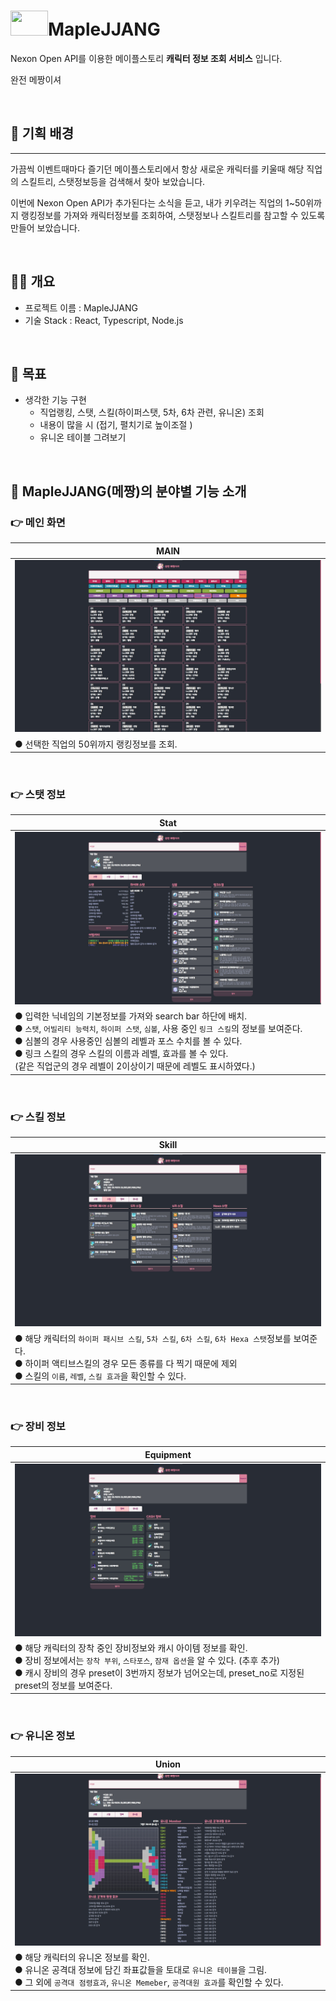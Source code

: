 # <img src="./images/pinkbean.gif" style="width:60px; height:40px;"/>MapleJJANG
Nexon Open API를 이용한 메이플스토리 **캐릭터 정보 조회 서비스** 입니다.

완전 메짱이셔

<br/>

## 🚩 기획 배경

---

가끔씩 이벤트때마다 즐기던 메이플스토리에서 항상 새로운 캐릭터를 키울때 해당 직업의 스킬트리, 스탯정보등을 검색해서 찾아 보았습니다.

이번에 Nexon Open API가 추가된다는 소식을 듣고, 내가 키우려는 직업의 1~50위까지 랭킹정보를 가져와 캐릭터정보를 조회하여, 스탯정보나 스킬트리를 참고할 수 있도록 만들어 보았습니다.

<br/>

## 🤼‍♂️ 개요

- 프로젝트 이름 : MapleJJANG
- 기술 Stack : React, Typescript, Node.js

<br/>

## 🎯 목표

* 생각한 기능 구현
  * 직업랭킹, 스탯, 스킬(하이퍼스탯, 5차, 6차 관련, 유니온) 조회
  * 내용이 많을 시 (접기, 펼치기로 높이조절 )
  * 유니온 테이블 그려보기

<br/>

## 👀 MapleJJANG(메짱)의 분야별 기능 소개

### 👉 메인 화면

| MAIN                                      |
| ----------------------------------------- |
| ![rank](./images/ranking.jpg)             |
| ● 선택한 직업의 50위까지 랭킹정보를 조회. |

<br/>

### 👉 스탯 정보

| Stat                                                         |
| ------------------------------------------------------------ |
| ![rank](./images/stat.jpg)                                   |
| ● 입력한 닉네임의 기본정보를 가져와 search bar 하단에 배치.<br/>● `스탯`, `어빌리티 능력치`, `하이퍼 스탯`, `심볼`, 사용 중인 `링크 스킬`의 정보를 보여준다.<br/>● 심볼의 경우 사용중인 심볼의 레벨과 포스 수치를 볼 수 있다.<br/>● 링크 스킬의 경우 스킬의 이름과 레벨, 효과를 볼 수 있다. <br/>(같은 직업군의 경우 레벨이 2이상이기 때문에 레벨도 표시하였다.) |

<br/>

### 👉 스킬 정보

| Skill                                                        |
| ------------------------------------------------------------ |
| ![rank](./images/skill.jpg)                                  |
| ● 해당 캐릭터의 `하이퍼 패시브 스킬`, `5차 스킬`, `6차 스킬`, `6차 Hexa 스탯`정보를 보여준다.<br/>● 하이퍼 액티브스킬의 경우 모든 종류를 다 찍기 때문에 제외<br/>● 스킬의 `이름`, `레벨`, `스킬 효과`을 확인할 수 있다. |

<br/>

### 👉 장비 정보

| Equipment                                                    |
| ------------------------------------------------------------ |
| ![rank](./images/equipment.jpg)                              |
| ● 해당 캐릭터의 장착 중인 장비정보와 캐시 아이템 정보를 확인.<br/>● 장비 정보에서는 `장착 부위`, `스타포스`, `잠재 옵션`을 알 수 있다.  (추후 추가)<br/>● 캐시 장비의 경우 preset이 3번까지 정보가 넘어오는데, preset_no로 지정된 preset의 정보를 보여준다. |

<br/>

### 👉 유니온 정보

| Union                                                        |
| ------------------------------------------------------------ |
| ![rank](./images/union.jpg)                                  |
| ● 해당 캐릭터의 유니온 정보를 확인.<br/>● 유니온 공격대 정보에 담긴 좌표값들을 토대로 `유니온 테이블`을 그림.<br/>● 그 외에 `공격대 점령효과`, `유니온 Memeber`, `공격대원 효과`를 확인할 수 있다. |


